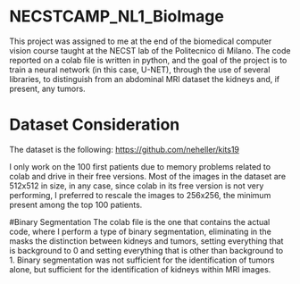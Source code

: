 # NECSTCAMP_NL1_BioImage
This project was assigned to me at the end of the biomedical computer vision course taught at the NECST lab of the Politecnico di Milano. The code reported on a colab file is written in python, and the goal of the project is to train a neural network (in this case, U-NET), through the use of several libraries, to distinguish from an abdominal MRI dataset the kidneys and, if present, any tumors.

# Dataset Consideration
The dataset is the following: https://github.com/neheller/kits19

I only work on the 100 first patients due to memory problems related to colab and drive in their free versions.
Most of the images in the dataset are 512x512 in size, in any case, since colab in its free version is not very performing, I preferred to rescale the images to 256x256, the minimum present among the top 100 patients.

#Binary Segmentation
The colab file is the one that contains the actual code, where I perform a type of binary segmentation, eliminating in the masks the distinction between kidneys and tumors, setting everything that is background to 0 and setting everything that is other than background to 1. Binary segmentation was not sufficient for the identification of tumors alone, but sufficient for the identification of kidneys within MRI images. 
